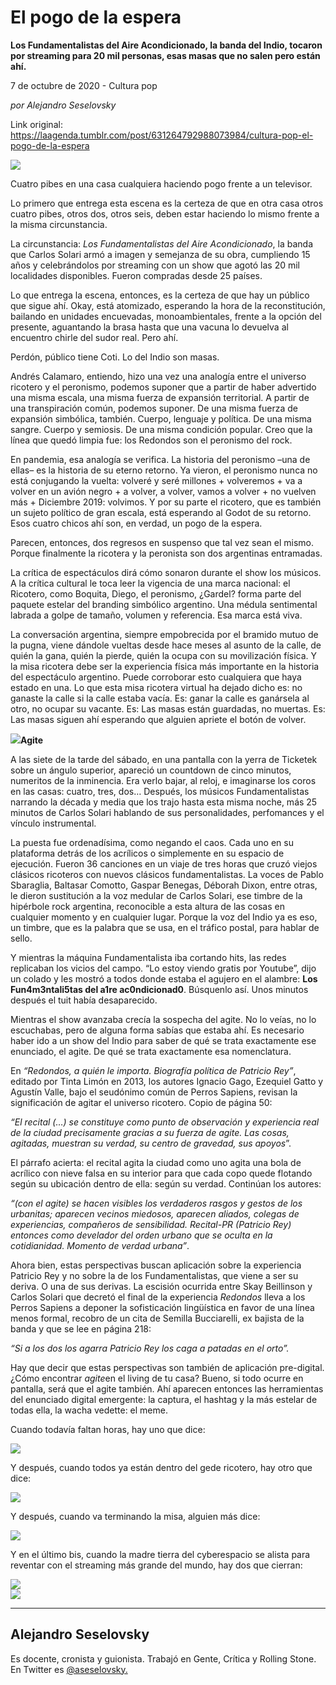 # El pogo de la espera

**Los Fundamentalistas del Aire Acondicionado, la banda del Indio, tocaron por streaming para 20 mil personas, esas masas que no salen pero están ahí.**

7 de octubre de 2020 - Cultura pop

_por Alejandro Seselovsky_

Link original: https://laagenda.tumblr.com/post/631264792988073984/cultura-pop-el-pogo-de-la-espera

![](https://64.media.tumblr.com/026b8e6e0ba7adb1bf34e701021d168f/6ad49b9df8e25ce3-05/s500x750/ca21cfb68e8e9758247297b2a96f527879b868e0.jpg)

Cuatro pibes en una
casa cualquiera haciendo pogo frente a un televisor.  

Lo primero que
entrega esta escena es la certeza de que en otra casa otros cuatro pibes, otros
dos, otros seis, deben estar haciendo lo mismo frente a la misma
circunstancia. 

La circunstancia: *Los
Fundamentalistas del Aire Acondicionado*, la banda que Carlos Solari armó a
imagen y semejanza de su obra, cumpliendo 15 años y celebrándolos por streaming
con un show que agotó las 20 mil localidades disponibles. Fueron compradas desde
25 países. 

Lo que entrega la
escena, entonces, es la certeza de que hay un público que sigue ahí. Okay, está
atomizado, esperando la hora de la reconstitución, bailando en unidades
encuevadas, monoambientales, frente a la opción del presente, aguantando la
brasa hasta que una vacuna lo devuelva al encuentro chirle del sudor real. Pero
ahí. 

Perdón, público tiene
Coti. Lo del Indio son masas. 

Andrés Calamaro,
entiendo, hizo una vez una analogía entre el universo ricotero y el peronismo,
podemos suponer que a partir de haber advertido una misma escala, una misma
fuerza de expansión territorial. A partir de una transpiración común, podemos
suponer. De una misma fuerza de expansión simbólica, también. Cuerpo, lenguaje
y política. De una misma sangre. Cuerpo y semiosis. De una misma condición
popular. Creo que la línea que quedó limpia fue: los Redondos son el peronismo
del rock. 

En pandemia, esa
analogía se verifica. La historia del peronismo –una de ellas– es la historia
de su eterno retorno. Ya vieron, el peronismo nunca no está conjugando la
vuelta: volveré y seré millones + volveremos + va a volver en un avión negro +
a volver, a volver, vamos a volver + no vuelven más + Diciembre 2019: volvimos.
Y por su parte el ricotero, que es también un sujeto político de gran escala,
está esperando al Godot de su retorno. Esos cuatro chicos ahí son, en verdad,
un pogo de la espera. 

Parecen, entonces,
dos regresos en suspenso que tal vez sean el mismo. Porque finalmente la
ricotera y la peronista son dos argentinas entramadas. 

La crítica de
espectáculos dirá cómo sonaron durante el show los músicos. A la crítica
cultural le toca leer la vigencia de una marca nacional: el Ricotero, como
Boquita, Diego, el peronismo, ¿Gardel? forma parte del paquete estelar del branding
simbólico argentino. Una médula sentimental labrada a golpe de tamaño, volumen
y referencia. Esa marca está viva. 

La conversación
argentina, siempre empobrecida por el bramido mutuo de la pugna, viene dándole
vueltas desde hace meses al asunto de la calle, de quién la gana, quién la
pierde, quién la ocupa con su movilización física. Y la misa ricotera debe ser
la experiencia física más importante en la historia del espectáculo argentino.
Puede corroborar esto cualquiera que haya estado en una. Lo que esta misa
ricotera virtual ha dejado dicho es: no ganaste la calle si la calle estaba
vacía. Es: ganar la calle es ganársela al otro, no ocupar su vacante. Es: Las
masas están guardadas, no muertas. Es: Las masas siguen ahí esperando que
alguien apriete el botón de volver. 

![](https://64.media.tumblr.com/8ea1a12a889d2e325fc2e01f3f4af94e/6ad49b9df8e25ce3-62/s500x750/284a0cd600eb7b07bfe97c0123fe99ae9df34b2f.png)**Agite** 

A las siete de la
tarde del sábado, en una pantalla con la yerra de Ticketek sobre un ángulo
superior, apareció un countdown de cinco minutos, numeritos de la inminencia.
Era verlo bajar, al reloj, e imaginarse los coros en las casas: cuatro, tres,
dos… Después, los músicos Fundamentalistas narrando la década y media que los
trajo hasta esta misma noche, más 25 minutos de Carlos Solari hablando de sus
personalidades, perfomances y el vínculo instrumental. 

La puesta fue ordenadísima,
como negando el caos. Cada uno en su plataforma detrás de los acrílicos o
simplemente en su espacio de ejecución. Fueron 36 canciones en un viaje de tres
horas que cruzó viejos clásicos ricoteros con nuevos clásicos fundamentalistas.
La voces de Pablo Sbaraglia, Baltasar Comotto, Gaspar Benegas, Déborah Dixon,
entre otras, le dieron sustitución a la voz medular de Carlos Solari, ese
timbre de la hipérbole rock argentina, reconocible a esta altura de las cosas
en cualquier momento y en cualquier lugar. Porque la voz del Indio ya es eso,
un timbre, que es la palabra que se usa, en el tráfico postal, para hablar de
sello. 

Y mientras la máquina
Fundamentalista iba cortando hits, las redes replicaban los vicios del campo.
“Lo estoy viendo gratis por Youtube”, dijo un colado y les mostró a todos donde
estaba el agujero en el alambre: **Los Fun4m3ntali5tas del a1re ac0ndicionad0**.
Búsquenlo así. Unos minutos después el tuit había desaparecido. 

Mientras el show
avanzaba crecía la sospecha del agite. No lo veías, no lo escuchabas, pero de
alguna forma sabías que estaba ahí. Es necesario haber ido a un show del Indio
para saber de qué se trata exactamente ese enunciado, el agite. De qué se trata
exactamente esa nomenclatura. 

En *“Redondos, a
quién le importa. Biografía política de Patricio Rey”*, editado por Tinta
Limón en 2013, los autores Ignacio Gago, Ezequiel Gatto y Agustín Valle, bajo
el seudónimo común de Perros Sapiens, revisan la significación de agitar el
universo ricotero. Copio de página 50:  

*“El recital (…) se
constituye como punto de observación y experiencia real de la ciudad
precisamente gracias a su fuerza de agite. Las cosas, agitadas, muestran su
verdad, su centro de gravedad, sus apoyos*”. 

El párrafo acierta:
el recital agita la ciudad como uno agita una bola de acrílico con nieve falsa
en su interior para que cada copo quede flotando según su ubicación dentro de
ella: según su verdad. Continúan los autores: 

*“(con el agite) se
hacen visibles los verdaderos rasgos y gestos de los urbanitas; aparecen
vecinos miedosos, aparecen aliados, colegas de experiencias, compañeros de
sensibilidad. Recital-PR (Patricio Rey) entonces como develador del orden
urbano que se oculta en la cotidianidad. Momento de verdad urbana”*. 

Ahora bien, estas
perspectivas buscan aplicación sobre la experiencia Patricio Rey y no sobre la
de los Fundamentalistas, que viene a ser su deriva. O una de sus derivas. La
escisión ocurrida entre Skay Beillinson y Carlos Solari que decretó el final de
la experiencia *Redondos* lleva a los Perros Sapiens a deponer la
sofisticación lingüística en favor de una línea menos formal, recobro de un
cita de Semilla Bucciarelli, ex bajista de la banda y que se lee en página 218: 

*“Si a los dos los
agarra Patricio Rey los caga a patadas en el orto”.*

Hay que decir que
estas perspectivas son también de aplicación pre-digital. ¿Cómo encontrar *agite*en el living de tu casa? Bueno, si todo ocurre en pantalla, será que el
agite también. Ahí aparecen entonces las herramientas del enunciado digital
emergente: la captura, el hashtag y la más estelar de todas ella, la wacha
vedette: el meme.  

Cuando todavía faltan
horas, hay uno que dice:

![](https://64.media.tumblr.com/a5f40bca63cfd3fc1fdf180c6ffa32d6/6ad49b9df8e25ce3-b9/s500x750/22cd63b0e6b446d4f5aa8cbe3d844be3d012d87e.jpg) 

Y después, cuando todos ya están
dentro del gede ricotero, hay otro que dice:

![](https://64.media.tumblr.com/320afaafce55f9abedc3321df3be8a4c/6ad49b9df8e25ce3-8b/s500x750/5f3d0334ed9043dae3fb7e08a7112d95e154dcef.jpg) 

Y después, cuando va terminando
la misa, alguien más dice:

![](https://64.media.tumblr.com/2e32992a8d5dcfac3a457258451cd0ee/6ad49b9df8e25ce3-9b/s500x750/b4aa3ee23ec974c400836a5622832f80911ab6a5.jpg) 

Y en el último bis, cuando la
madre tierra del cyberespacio se alista para reventar con el streaming 
más grande del mundo, hay dos que cierran:

![](https://64.media.tumblr.com/51a1e13dcf24c7ee1b7297c2f4c19637/6ad49b9df8e25ce3-ae/s500x750/8780b69d9a5b81c5952be85179e882520e255c98.jpg)  
![](https://64.media.tumblr.com/ae3b3ef1c1d72e2803850af308ea5932/6ad49b9df8e25ce3-1a/s500x750/f42625ef6d6651556106b2d2f27f7bb175c40ba2.jpg)

---

 Alejandro Seselovsky
---------------------

 Es docente, cronista y guionista. Trabajó en Gente, Crítica y Rolling Stone. En Twitter es [@aseselovsky.](https://twitter.com/aseselovsky) 

